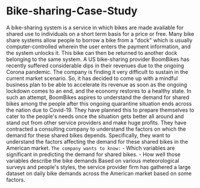 # Bike-sharing-Case-Study
A bike-sharing system is a service in which bikes are made available for shared use to individuals on a short term basis for a price or free. Many bike share systems allow people to borrow a bike from a "dock" which is usually computer-controlled wherein the user enters the payment information, and the system unlocks it. This bike can then be returned to another dock belonging to the same system.     A US bike-sharing provider BoomBikes has recently suffered considerable dips in their revenues due to the ongoing Corona pandemic. The company is finding it very difficult to sustain in the current market scenario. So, it has decided to come up with a mindful business plan to be able to accelerate its revenue as soon as the ongoing lockdown comes to an end, and the economy restores to a healthy state.      In such an attempt, BoomBikes aspires to understand the demand for shared bikes among the people after this ongoing quarantine situation ends across the nation due to Covid-19. They have planned this to prepare themselves to cater to the people's needs once the situation gets better all around and stand out from other service providers and make huge profits.     They have contracted a consulting company to understand the factors on which the demand for these shared bikes depends. Specifically, they want to understand the factors affecting the demand for these shared bikes in the American market.  `The company wants to know:`  - Which variables are significant in predicting the demand for shared bikes. - How well those variables describe the bike demands  Based on various meteorological surveys and people's styles, the service provider firm has gathered a large dataset on daily bike demands across the American market based on some factors.
